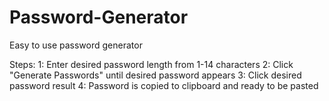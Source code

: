 ﻿# Password-Generator

Easy to use password generator

Steps:
  1: Enter desired password length from 1-14 characters
  2: Click "Generate Passwords" until desired password appears
  3: Click desired password result
  4: Password is copied to clipboard and ready to be pasted
